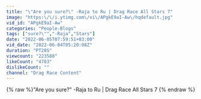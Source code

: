 ```yaml
---
title: "\"Are you sure?\" -Raja to Ru | Drag Race All Stars 7"
image: "https:\/\/i.ytimg.com\/vi\/APgkE9aI-Aw\/hqdefault.jpg"
vid_id: "APgkE9aI-Aw"
categories: "People-Blogs"
tags: ["sure?\"","-Raja","Stars"]
date: "2022-06-05T07:59:51+03:00"
vid_date: "2022-06-04T05:20:08Z"
duration: "PT20S"
viewcount: "223588"
likeCount: "4783"
dislikeCount: ""
channel: "Drag Race Content"
---
```

{% raw %}"Are you sure?" -Raja to Ru | Drag Race All Stars 7 {% endraw %}
